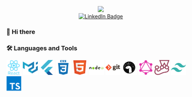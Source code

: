 <div id="header" align="center">
  <img src="https://media4.giphy.com/media/qgQUggAC3Pfv687qPC/giphy.gif?cid=790b7611827a077cabf648a4ef906f910b3cfc5ba23c73c8&rid=giphy.gif&ct=g" width="600"/>
  <div id="badges">
    <a href="https://www.linkedin.com/in/jan-%C5%A1ilhan-a7361463/">
      <img src="https://img.shields.io/badge/LinkedIn-blue?style=for-the-badge&logo=linkedin&logoColor=white" alt="LinkedIn Badge"/>
    </a>
  </div>
</div>

### 👋 Hi there

### :hammer_and_wrench: Languages and Tools

<div>
  <img alt="react" src="https://github.com/devicons/devicon/blob/master/icons/react/react-original-wordmark.svg" width="40" height="40" />
  <img alt="mui" src="https://github.com/devicons/devicon/blob/master/icons/materialui/materialui-original.svg" width="40" height="40" />
  <img alt="flutter" src="https://github.com/devicons/devicon/blob/master/icons/flutter/flutter-original.svg" width="40" height="40" />
  <img alt="css" src="https://github.com/devicons/devicon/blob/master/icons/css3/css3-plain-wordmark.svg" width="40" height="40" />
  <img alt="html" src="https://github.com/devicons/devicon/blob/master/icons/html5/html5-original.svg" width="40" height="40" />
  <img alt="node" src="https://github.com/devicons/devicon/blob/master/icons/nodejs/nodejs-original-wordmark.svg" width="40" height="40" />
  <img alt="git" src="https://github.com/devicons/devicon/blob/master/icons/git/git-original-wordmark.svg" width="40" height="40" />
  <img alt="deno" src="https://github.com/devicons/devicon/blob/master/icons/denojs/denojs-original.svg" width="40" height="40" />
  <img alt="graphql" src="https://github.com/devicons/devicon/blob/master/icons/graphql/graphql-plain.svg" width="40" height="40" />
  <img alt="jest" src="https://github.com/devicons/devicon/blob/master/icons/jest/jest-plain.svg" width="40" height="40" />
  <img alt="tailwind" src="https://github.com/devicons/devicon/blob/master/icons/tailwindcss/tailwindcss-plain.svg" width="40" height="40" />
  <img alt="typescript" src="https://github.com/devicons/devicon/blob/master/icons/typescript/typescript-plain.svg" width="40" height="40" />
</div>
<!--
**rajzik/rajzik** is a ✨ _special_ ✨ repository because its `README.md` (this file) appears on your GitHub profile.

Here are some ideas to get you started:

- 🔭 I’m currently working on ...
- 🌱 I’m currently learning ...
- 👯 I’m looking to collaborate on ...
- 🤔 I’m looking for help with ...
- 💬 Ask me about ...
- 📫 How to reach me: ...
- 😄 Pronouns: ...
- ⚡ Fun fact: ...
-->
